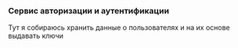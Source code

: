 ### Сервис авторизации и аутентификации
Тут я собираюсь хранить данные о пользователях и на их основе выдавать ключи
